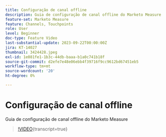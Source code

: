 ```yaml
---
title: Configuração de canal offline
description: Guia de configuração de canal offline do Marketo Measure
feature-set: Marketo Measure
feature: Channels, Touchpoints
role: User
level: Beginner
doc-type: Feature Video
last-substantial-update: 2023-09-22T00:00:00Z
jira: KT-14027
thumbnail: 3424428.jpeg
exl-id: 1e081fe1-1b3c-44db-baaa-b1a0c741b18f
source-git-commit: d2efe7e48e06ebb4f39716f9cc9612bd67451eb5
workflow-type: tm+mt
source-wordcount: '20'
ht-degree: 0%

---
```


# Configuração de canal offline

Guia de configuração de canal offline do Marketo Measure

>[!VIDEO](https://video.tv.adobe.com/v/3424428/?learn=on){transcript=true}
